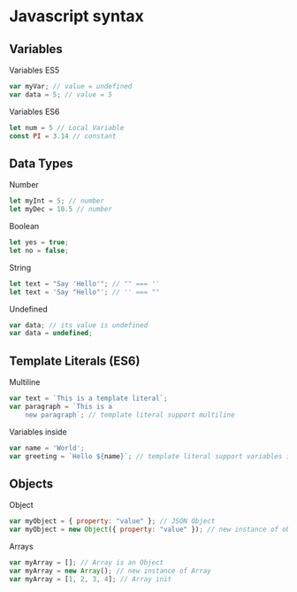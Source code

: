 # Javascript syntax

## Variables

Variables ES5
```javascript
var myVar; // value = undefined
var data = 5; // value = 5
```

Variables ES6
```javascript
let num = 5 // Local Variable
const PI = 3.14 // constant
```

## Data Types

Number
```javascript
let myInt = 5; // number
let myDec = 10.5 // number
```
Boolean
```javascript
let yes = true;
let no = false;
```
String
```javascript
let text = "Say 'Hello'"; // "" === ''
let text = 'Say "Hello"'; // '' === ""
```
Undefined
```javascript
var data; // its value is undefined
var data = undefined;
```
## Template Literals (ES6)

Multiline
```javascript
var text = `This is a template literal`;
var paragraph = `This is a
    new paragraph`; // template literal support multiline
```
Variables inside
```javascript
var name = 'World';
var greeting = `Hello ${name}`; // template literal support variables inside of text
```
## Objects

Object
```javascript
var myObject = { property: "value" }; // JSON Object
var myObject = new Object({ property: "value" }); // new instance of object
```
Arrays
```javascript
var myArray = []; // Array is an Object
var myArray = new Array(); // new instance of Array
var myArray = [1, 2, 3, 4]; // Array init
```
